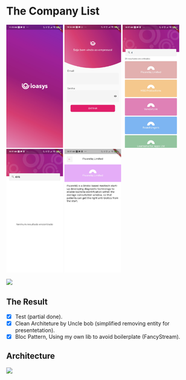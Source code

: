 # The Company List

<p float="left">
<img src="splash.jpg"   width="150" >
<img src="login.jpg"   width="150" >
<img src="home_result.jpg"   width="150" >
<img src="home_no_result.jpg"   width="150" >
<img src="detail.jpg"   width="150" >
 </p>
 
<img src="company.gif"    width="350">

## The Result
- [x] Test (partial done).
- [x] Clean Architeture by Uncle bob (simplified removing entity for presentetation).
- [x] Bloc Pattern, Using my own lib to avoid boilerplate (FancyStream).

## Architecture

<img src="https://user-images.githubusercontent.com/151217/107596502-a6d47380-6bf6-11eb-8adc-2591c9fd538b.jpg"   width="350" >




 

